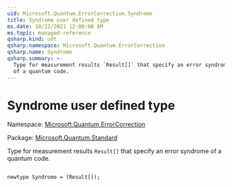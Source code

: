 ```yaml
---
uid: Microsoft.Quantum.ErrorCorrection.Syndrome
title: Syndrome user defined type
ms.date: 10/22/2021 12:00:00 AM
ms.topic: managed-reference
qsharp.kind: udt
qsharp.namespace: Microsoft.Quantum.ErrorCorrection
qsharp.name: Syndrome
qsharp.summary: >-
  Type for measurement results `Result[]` that specify an error syndrome
  of a quantum code.
---
```


# Syndrome user defined type

Namespace: [Microsoft.Quantum.ErrorCorrection](xref:Microsoft.Quantum.ErrorCorrection)

Package: [Microsoft.Quantum.Standard](https://nuget.org/packages/Microsoft.Quantum.Standard)


Type for measurement results `Result[]` that specify an error syndromeof a quantum code.

```qsharp

newtype Syndrome = (Result[]);
```

